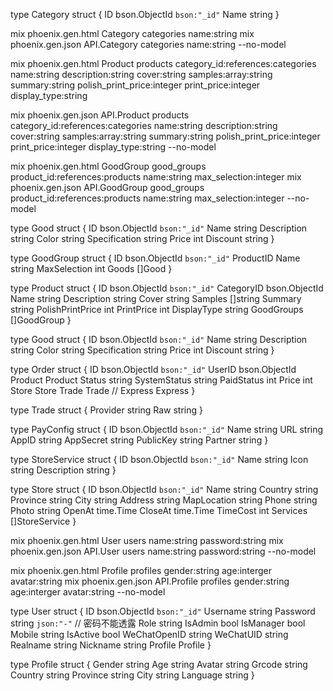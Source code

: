 type Category struct {
	ID   bson.ObjectId `bson:"_id"`
	Name string
}

mix phoenix.gen.html Category categories name:string
mix phoenix.gen.json API.Category categories name:string --no-model

mix phoenix.gen.html Product products category_id:references:categories name:string description:string cover:string samples:array:string summary:string polish_print_price:integer print_price:integer display_type:string

mix phoenix.gen.json API.Product products category_id:references:categories name:string description:string cover:string samples:array:string summary:string polish_print_price:integer print_price:integer display_type:string --no-model


mix phoenix.gen.html GoodGroup good_groups product_id:references:products name:string max_selection:integer
mix phoenix.gen.json API.GoodGroup good_groups product_id:references:products name:string max_selection:integer --no-model


type Good struct {
	ID            bson.ObjectId `bson:"_id"`
	Name          string
	Description   string
	Color         string
	Specification string
	Price         int
	Discount      string
}

type GoodGroup struct {
	ID           bson.ObjectId `bson:"_id"`
  ProductID
	Name         string
	MaxSelection int
	Goods        []Good
}

type Product struct {
	ID               bson.ObjectId `bson:"_id"`
	CategoryID       bson.ObjectId
	Name             string
	Description      string
	Cover            string
	Samples          []string
	Summary          string
	PolishPrintPrice int
	PrintPrice       int
	DisplayType      string
	GoodGroups       []GoodGroup
}


type Good struct {
	ID            bson.ObjectId `bson:"_id"`
	Name          string
	Description   string
	Color         string
	Specification string
	Price         int
	Discount      string
}


type Order struct {
	ID           bson.ObjectId `bson:"_id"`
	UserID       bson.ObjectId
	Product      Product
	Status       string
	SystemStatus string
	PaidStatus   int
	Price        int
	Store        Store
	Trade        Trade
	// Express      Express
}

type Trade struct {
	Provider string
	Raw      string
}


type PayConfig struct {
	ID        bson.ObjectId `bson:"_id"`
	Name      string
	URL       string
	AppID     string
	AppSecret string
	PublicKey string
	Partner   string
}


type StoreService struct {
	ID          bson.ObjectId `bson:"_id"`
	Name        string
	Icon        string
	Description string
}

type Store struct {
	ID          bson.ObjectId `bson:"_id"`
	Name        string
	Country     string
	Province    string
	City        string
	Address     string
	MapLocation string
	Phone       string
	Photo       string
	OpenAt      time.Time
	CloseAt     time.Time
	TimeCost    int
	Services    []StoreService
}

mix phoenix.gen.html User users name:string password:string
mix phoenix.gen.json API.User users name:string password:string --no-model

mix phoenix.gen.html Profile profiles gender:string age:interger avatar:string
mix phoenix.gen.json API.Profile profiles gender:string age:interger avatar:string --no-model


type User struct {
	ID           bson.ObjectId `bson:"_id"`
	Username     string
	Password     string `json:"-"` // 密码不能透露
	Role         string
	IsAdmin      bool
	IsManager    bool
	Mobile       string
	IsActive     bool
	WeChatOpenID string
	WeChatUID    string
	Realname     string
	Nickname     string
	Profile      Profile
}

type Profile struct {
	Gender   string
	Age      string
	Avatar   string
	Grcode   string
	Country  string
	Province string
	City     string
	Language string
}
